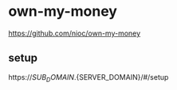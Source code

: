 # own-my-money

https://github.com/nioc/own-my-money

## setup

https://${SUB_DOMAIN}.${SERVER_DOMAIN}/#/setup
